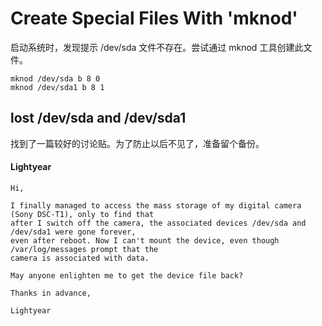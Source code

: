 # Create Special Files With 'mknod'
启动系统时，发现提示 /dev/sda 文件不存在。尝试通过 mknod 工具创建此文件。

	mknod /dev/sda b 8 0
	mknod /dev/sda1 b 8 1

## lost /dev/sda and /dev/sda1
找到了一篇较好的讨论贴。为了防止以后不见了，准备留个备份。

#### Lightyear

	Hi,

	I finally managed to access the mass storage of my digital camera (Sony DSC-T1), only to find that
	after I switch off the camera, the associated devices /dev/sda and /dev/sda1 were gone forever, 
	even after reboot. Now I can't mount the device, even though /var/log/messages prompt that the 
	camera is associated with data.

	May anyone enlighten me to get the device file back?

	Thanks in advance,

	Lightyear

